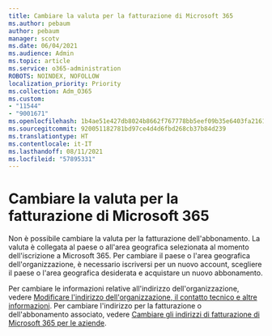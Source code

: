 ```yaml
---
title: Cambiare la valuta per la fatturazione di Microsoft 365
ms.author: pebaum
author: pebaum
manager: scotv
ms.date: 06/04/2021
ms.audience: Admin
ms.topic: article
ms.service: o365-administration
ROBOTS: NOINDEX, NOFOLLOW
localization_priority: Priority
ms.collection: Adm_O365
ms.custom:
- "11544"
- "9001671"
ms.openlocfilehash: 1b4ae51e427db8024b8662f767778bb5eef09b35e6403fa2161365b75cb7f224
ms.sourcegitcommit: 920051182781bd97ce4d4d6fbd268cb37b84d239
ms.translationtype: HT
ms.contentlocale: it-IT
ms.lasthandoff: 08/11/2021
ms.locfileid: "57895331"
---
```

# <a name="change-your-microsoft-365-billing-currency"></a>Cambiare la valuta per la fatturazione di Microsoft 365

Non è possibile cambiare la valuta per la fatturazione dell'abbonamento. La valuta è collegata al paese o all'area geografica selezionata al momento dell'iscrizione a Microsoft 365. Per cambiare il paese o l'area geografica dell'organizzazione, è necessario iscriversi per un nuovo account, scegliere il paese o l'area geografica desiderata e acquistare un nuovo abbonamento. 

Per cambiare le informazioni relative all'indirizzo dell'organizzazione, vedere [Modificare l'indirizzo dell'organizzazione, il contatto tecnico e altre informazioni](https://docs.microsoft.com/microsoft-365/admin/manage/change-address-contact-and-more). Per cambiare l'indirizzo per la fatturazione o dell'abbonamento associato, vedere [Cambiare gli indirizzi di fatturazione di Microsoft 365 per le aziende](https://docs.microsoft.com/microsoft-365/commerce/billing-and-payments/change-your-billing-addresses). 